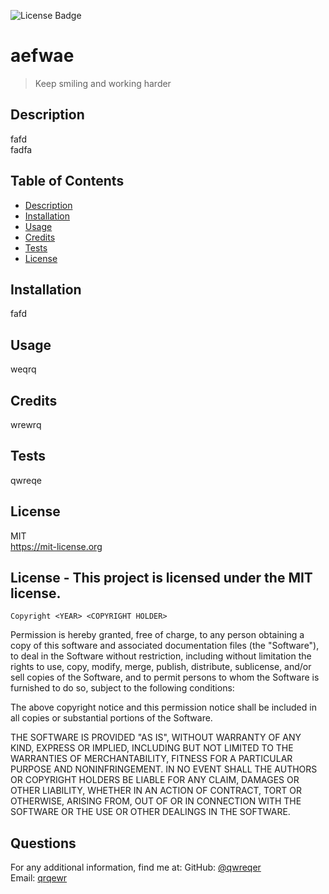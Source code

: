![License Badge](https://img.shields.io/badge/license-MIT-yellow.svg)
  
  # aefwae
  
  > Keep smiling and working harder
  
  ## Description
  fafd
  <br>
  fadfa
  <br>

  ## Table of Contents
  - [Description](#)
  - [Installation](#installation)
  - [Usage](#usage)
  - [Credits](#credits)
  - [Tests](#tests)
  - [License](#license)

  ## Installation
  fafd

  ## Usage
  weqrq

  ## Credits
  wrewrq
  
  ## Tests
  qwreqe

  ## License
  MIT
  <br>
  https://mit-license.org
  

  ## License - This project is licensed under the MIT license.
    Copyright <YEAR> <COPYRIGHT HOLDER>

Permission is hereby granted, free of charge, to any person obtaining a copy of this software and associated documentation files (the "Software"), to deal in the Software without restriction, including without limitation the rights to use, copy, modify, merge, publish, distribute, sublicense, and/or sell copies of the Software, and to permit persons to whom the Software is furnished to do so, subject to the following conditions:

The above copyright notice and this permission notice shall be included in all copies or substantial portions of the Software.

THE SOFTWARE IS PROVIDED "AS IS", WITHOUT WARRANTY OF ANY KIND, EXPRESS OR IMPLIED, INCLUDING BUT NOT LIMITED TO THE WARRANTIES OF MERCHANTABILITY, FITNESS FOR A PARTICULAR PURPOSE AND NONINFRINGEMENT. IN NO EVENT SHALL THE AUTHORS OR COPYRIGHT HOLDERS BE LIABLE FOR ANY CLAIM, DAMAGES OR OTHER LIABILITY, WHETHER IN AN ACTION OF CONTRACT, TORT OR OTHERWISE, ARISING FROM, OUT OF OR IN CONNECTION WITH THE SOFTWARE OR THE USE OR OTHER DEALINGS IN THE SOFTWARE.



    
  
  

  ## Questions
  For any additional information, find me at:
  GitHub: [@qwreqer](https://github.com/qwreqer)
  <br>
  Email: [qrqewr](mailto:qrqewr)
  

  